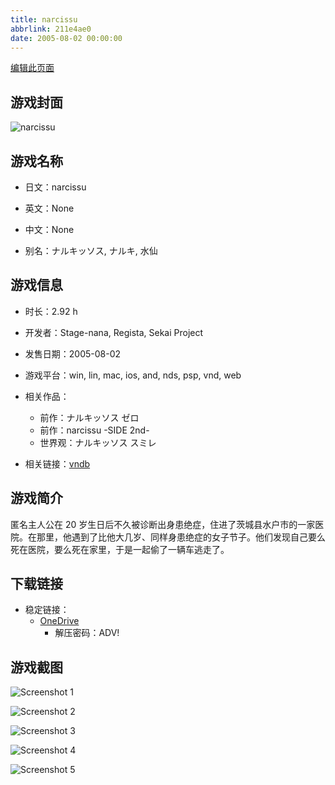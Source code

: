 ```yaml
---
title: narcissu
abbrlink: 211e4ae0
date: 2005-08-02 00:00:00
---
```

[编辑此页面](https://github.com/ACG-3/ADV3-source/blob/main/source/_posts/games/%E9%9B%A8%E3%81%AE%E3%83%9E%E3%83%BC%E3%82%B8%E3%83%8A%E3%83%AB.md)

## 游戏封面

![narcissu](https://pan.timero.xyz/d/onedrive/img_lib_001/%E9%9B%A8%E3%81%AE%E3%83%9E%E3%83%BC%E3%82%B8%E3%83%8A%E3%83%AB_cover.avif)


## 游戏名称

- 日文：narcissu
- 英文：None
- 中文：None

- 别名：ナルキッソス, ナルキ, 水仙


## 游戏信息

- 时长：2.92 h
- 开发者：Stage-nana, Regista, Sekai Project
- 发售日期：2005-08-02
- 游戏平台：win, lin, mac, ios, and, nds, psp, vnd, web
- 相关作品：
   - 前作：ナルキッソス ゼロ
   - 前作：narcissu -SIDE 2nd-
   - 世界观：ナルキッソス スミレ

- 相关链接：[vndb](https://vndb.org/v10)


## 游戏简介

匿名主人公在 20 岁生日后不久被诊断出身患绝症，住进了茨城县水户市的一家医院。在那里，他遇到了比他大几岁、同样身患绝症的女子节子。他们发现自己要么死在医院，要么死在家里，于是一起偷了一辆车逃走了。




## 下载链接

- 稳定链接：
    - [OneDrive](https://pan.timero.xyz/onedrive/adv_lib_001/%E9%9B%A8%E3%81%AE%E3%83%9E%E3%83%BC%E3%82%B8%E3%83%8A%E3%83%AB)
        - 解压密码：ADV!



## 游戏截图


![Screenshot 1](https://pan.timero.xyz/d/onedrive/img_lib_001/%E9%9B%A8%E3%81%AE%E3%83%9E%E3%83%BC%E3%82%B8%E3%83%8A%E3%83%AB_Screenshot_1.avif)

![Screenshot 2](https://pan.timero.xyz/d/onedrive/img_lib_001/%E9%9B%A8%E3%81%AE%E3%83%9E%E3%83%BC%E3%82%B8%E3%83%8A%E3%83%AB_Screenshot_2.avif)

![Screenshot 3](https://pan.timero.xyz/d/onedrive/img_lib_001/%E9%9B%A8%E3%81%AE%E3%83%9E%E3%83%BC%E3%82%B8%E3%83%8A%E3%83%AB_Screenshot_3.avif)

![Screenshot 4](https://pan.timero.xyz/d/onedrive/img_lib_001/%E9%9B%A8%E3%81%AE%E3%83%9E%E3%83%BC%E3%82%B8%E3%83%8A%E3%83%AB_Screenshot_4.avif)

![Screenshot 5](https://pan.timero.xyz/d/onedrive/img_lib_001/%E9%9B%A8%E3%81%AE%E3%83%9E%E3%83%BC%E3%82%B8%E3%83%8A%E3%83%AB_Screenshot_5.avif)

